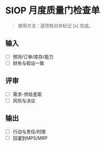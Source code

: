 # SIOP 月度质量门检查单

> 使用方法：逐项核对并标记 [x] 完成。

## 输入

- [ ] 预测/订单/库存/能力
- [ ] 财务与假设一致

## 评审

- [ ] 需求-供给差距
- [ ] 风险与决议

## 输出

- [ ] 行动与责任/时限
- [ ] 回灌到MPS/MRP
